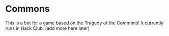 # Commons
This is a bot for a game based on the Tragedy of the Commons! It currently runs in Hack Club.
(add more here later)
